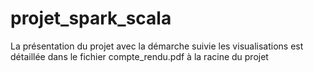 # projet_spark_scala
La présentation du projet avec la démarche suivie les visualisations est détaillée dans le fichier compte_rendu.pdf à la racine du projet